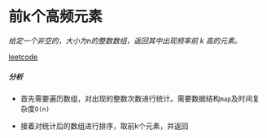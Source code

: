 # 前k个高频元素

 *给定一个非空的，大小为n的整数数组，返回其中出现频率前 k 高的元素。*

[leetcode](https://leetcode-cn.com/problems/top-k-frequent-elements)

##### 分析

- 首先需要遍历数组，对出现的整数次数进行统计。需要数据结构`map`及时间复杂度`O(n)`


- 接着对统计后的数组进行排序，取前k个元素，并返回






